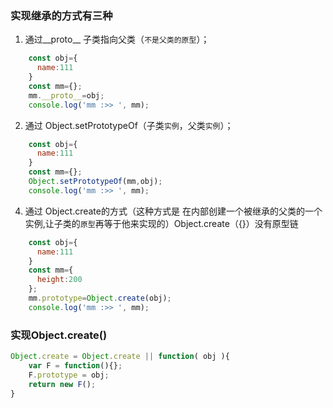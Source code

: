 ### 实现继承的方式有三种
1. 通过__proto__  子类指向父类（`不是父类的原型`）；
```javascript
    const obj={
      name:111
    }
    const mm={};
    mm.__proto__=obj;
    console.log('mm :>> ', mm);
```
2. 通过 Object.setPrototypeOf（子类`实例`，父类`实例`）；
```javascript
    const obj={
      name:111
    }
    const mm={};
    Object.setPrototypeOf(mm,obj);
    console.log('mm :>> ', mm);
``` 
4. 通过 Object.create的方式（这种方式是 在内部创建一个被继承的父类的一个实例,让子类的`原型`再等于他来实现的）Object.create（{}）没有原型链
```javascript
    const obj={
      name:111
    }
    const mm={
      height:200
    };
    mm.prototype=Object.create(obj);
    console.log('mm :>> ', mm);
```
### 实现Object.create()
```js
Object.create = Object.create || function( obj ){
    var F = function(){};
    F.prototype = obj; 
    return new F(); 
} 
```
